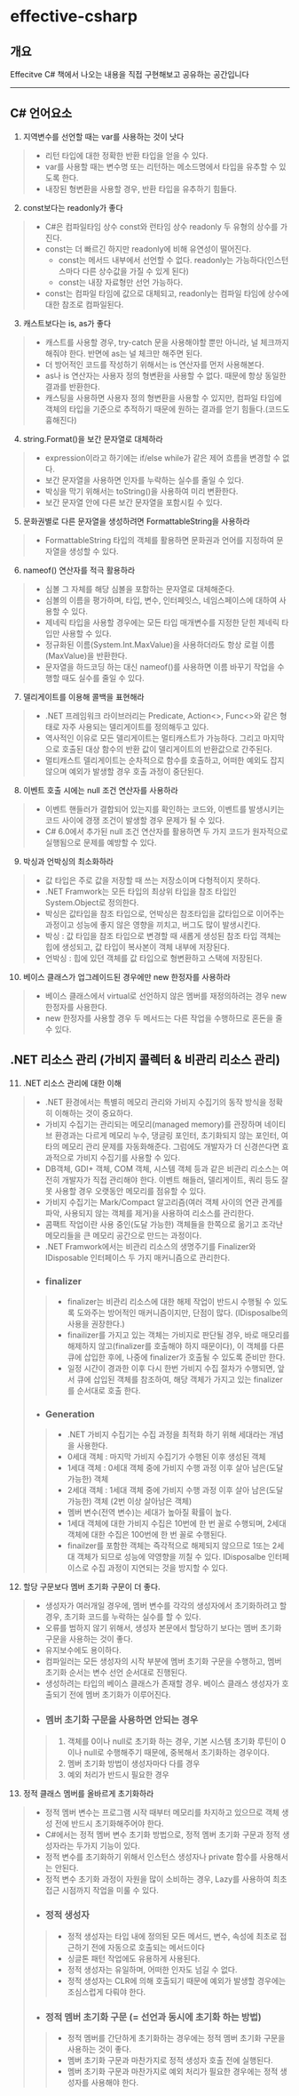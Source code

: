 # effective-csharp

## 개요
Effecitve C# 책에서 나오는 내용을 직접 구현해보고 공유하는 공간입니다

-----------------------------

## C# 언어요소
1. 지역변수를 선언할 때는 var를 사용하는 것이 낫다
> * 리턴 타입에 대한 정확한 반환 타입을 얻을 수 있다.
> * var를 사용할 때는 변수명 또는 리턴하는 메소드명에서 타입을 유추할 수 있도록 한다.
> * 내장된 형변환을 사용할 경우, 반환 타입을 유추하기 힘들다.


2. const보다는 readonly가 좋다
> * C#은 컴파일타임 상수 const와 런타임 상수 readonly 두 유형의 상수를 가진다.
> * const는 더 빠르긴 하지만 readonly에 비해 유연성이 떨어진다.
>   + const는 메서드 내부에서 선언할 수 없다. readonly는 가능하다(인스턴스마다 다른 상수값을 가질 수 있게 된다)
>   + const는 내장 자료형만 선언 가능하다.
> * const는 컴파일 타임에 값으로 대체되고, readonly는 컴파일 타임에 상수에 대한 참조로 컴파일된다.


3. 캐스트보다는 is, as가 좋다 
> * 캐스트를 사용할 경우, try-catch 문을 사용해야할 뿐만 아니라, 널 체크까지 해줘야 한다. 반면에 as는 널 체크만 해주면 된다.
> * 더 방어적인 코드를 작성하기 위해서는 is 연산자를 먼저 사용해본다.
> * as나 is 연산자는 사용자 정의 형변환을 사용할 수 없다. 때문에 항상 동일한 결과를 반환한다.
> * 캐스팅을 사용하면 사용자 정의 형변환을 사용할 수 있지만, 컴파일 타임에 객체의 타입을 기준으로 추적하기 때문에 원하는 결과를 얻기 힘들다.(코드도 흉해진다)

4. string.Format()을 보간 문자열로 대체하라
> * expression이라고 하기에는 if/else while가 같은 제어 흐름을 변경할 수 없다.
> * 보간 문자열을 사용하면 인자를 누락하는 실수를 줄일 수 있다.
> * 박싱을 막기 위해서는 toString()을 사용하여 미리 변환한다.
> * 보간 문자열 안에 다른 보간 문자열을 포함시킬 수 있다.

5. 문화권별로 다른 문자열을 생성하려면 FormattableString을 사용하라
> * FormattableString 타입의 객체를 활용하면 문화권과 언어를 지정하여 문자열을 생성할 수 있다.

6. nameof() 연산자를 적극 활용하라
> * 심볼 그 자체를 해당 심볼을 포함하는 문자열로 대체해준다.
> * 심볼의 이름을 평가하며, 타입, 변수, 인터페잇스, 네임스페이스에 대하여 사용할 수 있다.
> * 제네릭 타입을 사용할 경우에는 모든 타입 매개변수를 지정한 닫힌 제네릭 타입만 사용할 수 있다.
> * 정규화된 이름(System.Int.MaxValue)을 사용하더라도 항상 로컬 이름(MaxValue)을 반환한다.
> * 문자열을 하드코딩 하는 대신 nameof()를 사용하면 이름 바꾸기 작업을 수행할 때도 실수를 줄일 수 있다.

7. 델리게이트를 이용해 콜백을 표현해라
> * .NET 프레임워크 라이브러리는 Predicate<T>, Action<>, Func<>와 같은 형태로 자주 사용되는 델리게이트를 정의해두고 있다.
> * 역사적인 이유로 모든 델리게이트는 멀티캐스트가 가능하다. 그리고 마지막으로 호출된 대상 함수의 반환 값이 델리게이트의 반환값으로 간주된다.
> * 멀티캐스트 델리게이트는 순차적으로 함수를 호출하고, 어떠한 예외도 잡지 않으며 예외가 발생할 경우 호출 과정이 중단된다.

8. 이벤트 호출 시에는 null 조건 연산자를 사용하라
> * 이벤트 핸들러가 결합되어 있는지를 확인하는 코드와, 이벤트를 발생시키는 코드 사이에 경쟁 조건이 발생할 경우 문제가 될 수 있다.
> * C# 6.0에서 추가된 null 조건 연산자를 활용하면 두 가지 코드가 원자적으로 실행됨으로 문제를 예방할 수 있다.
  
9. 박싱과 언박싱의 최소화하라
> * 값 타입은 주로 값을 저장할 때 쓰는 저장소이며 다형적이지 못하다.
> * .NET Framwork는 모든 타입의 최상위 타입을 참조 타입인 System.Object로 정의한다.
> * 박싱은 값타입을 참조 타입으로, 언박싱은 참조타입을 값타입으로 이어주는 과정이고 성능에 좋지 않은 영향을 끼치고, 버그도 많이 발생시킨다.
> * 박싱 : 값 타입을 참조 타입으로 변경할 때 새롭게 생성된 참조 타입 객체는 힙에 생성되고, 값 타입이 복사본이 객체 내부에 저장된다.
> * 언박싱 : 힙에 있던 객체를 값 타입으로 형변환하고 스택에 저장된다.
  
10. 베이스 클래스가 업그레이드된 경우에만 new 한정자를 사용하라
> * 베이스 클래스에서 virtual로 선언하지 않은 멤버를 재정의하려는 경우 new 한정자를 사용한다.
> * new 한정자를 사용할 경우 두 메서드는 다른 작업을 수행하므로 혼돈을 줄 수 있다.

## .NET 리소스 관리 (가비지 콜렉터 & 비관리 리소스 관리)
11. .NET 리소스 관리에 대한 이해
> * .NET 환경에서는 특별히 메모리 관리와 가비지 수집기의 동작 방식을 정확히 이해하는 것이 중요하다.
> * 가비지 수집기는 관리되는 메모리(managed memory)를 관장하며 네이티브 환경과는 다르게 메모리 누수, 댕글링 포인터, 초기화되지 않는 포인터, 여타의 메모리 관리 문제를 자동화해준다. 그럼에도 개발자가 더 신경쓴다면 효과적으로 가비지 수집기를 사용할 수 있다.
> * DB객체, GDI+ 객체, COM 객체, 시스템 객체 등과 같은 비관리 리소스는 여전히 개발자가 직접 관리해야 한다. 이벤트 해들러, 델리게이트, 쿼리 등도 잘못 사용할 경우 오랫동안 메모리를 점유할 수 있다.
> * 가비지 수집기는 Mark/Compact 알고리즘(여러 객체 사이의 연관 관계를 파악, 사용되지 않는 객체를 제거)을 사용하여 리소스를 관리한다.
> * 콤팩트 작업이란 사용 중인(도달 가능한) 객체들을 한쪽으로 옮기고 조각난 메모리들을 큰 메모리 공간으로 만드는 과정이다.
> * .NET Framwork에서는 비관리 리소스의 생명주기를 Finalizer와 IDisposable 인터페이스 두 가지 매커니즘으로 관리한다.
> * ### finalizer
>> * finalizer는 비관리 리소스에 대한 해제 작업이 반드시 수행될 수 있도록 도와주는 방어적인 매커니즘이지만, 단점이 많다. (IDisposalbe의 사용을 권장한다.)
>> * finailizer를 가지고 있는 객체는 가비지로 판단될 경우, 바로 매모리를 해제하지 않고(finalizer를 호출해야 하지 때문이다), 이 객체를 다른 큐에 삽입한 후에, 나중에 finalizer가 호출될 수 있도록 준비만 한다.
>> * 일정 시간이 경과한 이후 다시 한번 가비지 수집 절차가 수행되면, 앞서 큐에 삽입된 객체를 참조하여, 해당 객체가 가지고 있는 finalizer를 순서대로 호출 한다.
> * ### Generation
>> * .NET 가비지 수집기는 수집 과정을 최적화 하기 위해 세대라는 개념을 사용한다.
>> * 0세대 객체 : 마지막 가비지 수집기가 수행된 이후 생성된 객체
>> * 1세대 객체 : 0세대 객체 중에 가비지 수행 과정 이후 살아 남은(도달 가능한) 객체
>> * 2세대 객체 : 1세대 객체 중에 가비지 수행 과정 이후 살아 남은(도달 가능한) 객체 (2번 이상 살아남은 객체)
>> * 멤버 변수(전역 변수)는 세대가 높아질 확률이 높다.
>> * 1세대 객체에 대한 가비지 수집은 10번에 한 번 꼴로 수행되며, 2세대 객체에 대한 수집은 100번에 한 번 꼴로 수행된다.
>> * finailzer를 포함한 객체는 즉각적으로 해제되지 않으므로 1또는 2세대 객체가 되므로 성능에 약영향을 끼칠 수 있다. IDisposalbe 인터페이스로 수집 과정이 지연되는 것을 방지할 수 있다.
  
12. 할당 구문보다 멤버 초기화 구문이 더 좋다.
> * 생성자가 여러개일 경우에, 멤버 변수를 각각의 생성자에서 초기화하려고 할 경우, 초기화 코드를 누락하는 실수를 할 수 있다.
> * 오류를 범하지 않기 위해서, 생성자 본문에서 할당하기 보다는 멤버 초기화 구문을 사용하는 것이 좋다.
> * 유지보수에도 용이하다.
> * 컴파일러는 모든 생성자의 시작 부분에 멤버 초기화 구문을 수행하고, 멤버 초기화 순서는 변수 선언 순서대로 진행된다.
> * 생성하려는 타입의 베이스 클래스가 존재할 경우. 베이스 클래스 생성자가 호출되기 전에 멤버 초기화가 이루어진다.
> * ### 멤버 초기화 구문을 사용하면 안되는 경우
>> 1. 객체를 0이나 null로 초기화 하는 경우, 기본 시스템 초기화 루틴이 0이나 null로 수행해주기 때문에, 중복해서 초기화하는 경우이다.
>> 2. 멤버 초기화 방법이 생성자마다 다를 경우
>> 3. 예외 처리가 반드시 필요한 경우
  
13. 정적 클래스 멤버를 올바르게 초기화하라
> * 정적 멤버 변수는 프로그램 시작 때부터 메모리를 차지하고 있으므로 객체 생성 전에 반드시 초기화해주어야 한다.
> * C#에서는 정적 멤버 변수 초기화 방법으로, 정적 멤버 초기화 구문과 정적 생성자라는 두가지 기능이 있다.
> * 정적 변수를 초기화하기 위해서 인스턴스 생성자나 private 함수를 사용해서는 안된다.
> * 정적 변수 초기화 과정이 자원을 많이 소비하는 경우, Lazy<T>를 사용하여 최초 접근 시점까지 작업을 미룰 수 있다.
> * ### 정적 생성자 
>> * 정적 생성자는 타입 내에 정의된 모든 메서드, 변수, 속성에 최초로 접근하기 전에 자동으로 호출되는 메서드이다
>> * 싱글톤 패턴 작업에도 유용하게 사용된다.
>> * 정적 생성자는 유일하며, 어떠한 인자도 넘길 수 없다.
>> * 정적 생성자는 CLR에 의해 호출되기 때문에 예외가 발생할 경우에는 조심스럽게 다뤄야 한다.
> * ### 정적 멤버 초기화 구문 (= 선언과 동시에 초기화 하는 방법)
>> * 정적 멤버를 간단하게 초기화하는 경우에는 정적 멤버 초기화 구문을 사용하는 것이 좋다.
>> * 멤버 초기화 구문과 마찬가지로 정적 생성자 호출 전에 실행된다.
>> * 멤버 초기화 구문과 마찬가지로 예외 처리가 필요한 경우에는 정적 생성자를 사용해야 한다.

  





